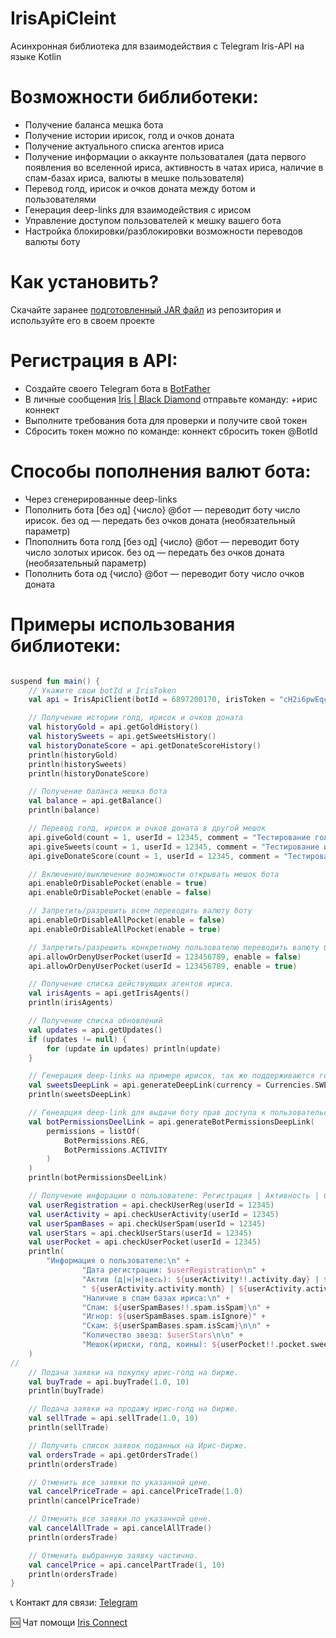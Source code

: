 # IrisApiCleint

Асинхронная библиотека для взаимодействия с Telegram Iris-API на языке Kotlin

# Возможности библиботеки:
  - Получение баланса мешка бота
  - Получение истории ирисок, голд и очков доната
  - Получение актуального списка агентов ириса
  - Получение информации о аккаунте пользоваталея (дата первого появления во вселенной ириса, активность в чатах ириса, наличие в спам-базах ириса, валюты в мешке пользователя)
  - Перевод голд, ирисок и очков доната между ботом и пользователями
  - Генерация deep-links для взаимодействия с ирисом 
  - Управление доступом пользователей к мешку вашего бота
  - Настройка блокировки/разблокировки возможности переводов валюты боту 
  
    
# Как установить?  
Скачайте заранее [подготовленный JAR файл](https://github.com/gausvanya/IrisClientAPI/releases) из репозитория и используйте его в своем проекте  

# Регистрация в API:  
 - Создайте своего Telegram бота в [BotFather](https://t.me/BotFather)
 - В личные сообщения [Iris | Black Diamond](https://t.me/iris_black_bot) отправьте команду: +ирис коннект
 - Выполните требования бота для проверки и получите свой токен
 - Сбросить токен можно по команде: коннект сбросить токен @BotId


# Способы пополнения валют бота:
 - Через сгенерированные deep-links
 - Пополнить бота [без од] {число} @бот — переводит боту число ирисок.  без од —  передать без очков доната (необязательный параметр)
 - Ппополнить бота голд [без од] {число} @бот — переводит боту число золотых ирисок.  без од —  передать без очков доната (необязательный параметр)
 - Пополнить бота од {число} @бот — переводит боту число очков доната
  
# Примеры использования библиотеки:
```kotlin

suspend fun main() {
    // Укажите свои botId и IrisToken
    val api = IrisApiClient(botId = 6897200170, irisToken = "cH2i6pwEqcpDWmSaEOrEaUWjfqda52Lj")

    // Получение истории голд, ирисок и очков доната
    val historyGold = api.getGoldHistory()
    val historySweets = api.getSweetsHistory()
    val historyDonateScore = api.getDonateScoreHistory()
    println(historyGold)
    println(historySweets)
    println(historyDonateScore)

    // Получение баланса мешка бота
    val balance = api.getBalance()
    println(balance)

    // Перевод голд, ирисок и очков доната в другой мешок
    api.giveGold(count = 1, userId = 12345, comment = "Тестирование голд")
    api.giveSweets(count = 1, userId = 12345, comment = "Тестирование ирисок")
    api.giveDonateScore(count = 1, userId = 12345, comment = "Тестирование очков доната")

    // Включение/выключение возможности открывать мешок бота
    api.enableOrDisablePocket(enable = true)
    api.enableOrDisablePocket(enable = false)

    // Запретить/разрешить всем переводить валюту боту
    api.enableOrDisableAllPocket(enable = false)
    api.enableOrDisableAllPocket(enable = true)

    // Запретить/разрешить конкретному пользователю переводить валюту боту
    api.allowOrDenyUserPocket(userId = 123456789, enable = false)
    api.allowOrDenyUserPocket(userId = 123456789, enable = true)

    // Получение списка действующих агентов ириса.
    val irisAgents = api.getIrisAgents()
    println(irisAgents)

    // Получение списка обновлений
    val updates = api.getUpdates()
    if (updates != null) {
        for (update in updates) println(update)
    }

    // Генерация deep-links на примере ирисок, так же поддерживаются голд и очки доната
    val sweetsDeepLink = api.generateDeepLink(currency = Currencies.SWEETS, count = 1, comment = "тест_ирисок")
    println(sweetsDeepLink)

    // Генеарция deep-link для выдачи боту прав доступа к пользовательским данным ириса
    val botPermissionsDeelLink = api.generateBotPermissionsDeepLink(
        permissions = listOf(
            BotPermissions.REG,
            BotPermissions.ACTIVITY
        )
    )
    println(botPermissionsDeelLink)

    // Получение инфорации о пользователе: Регистрация | Активность | Спам-Базы |
    val userRegistration = api.checkUserReg(userId = 12345)
    val userActivity = api.checkUserActivity(userId = 12345)
    val userSpamBases = api.checkUserSpam(userId = 12345)
    val userStars = api.checkUserStars(userId = 12345)
    val userPocket = api.checkUserPocket(userId = 12345)
    println(
        "Информация о пользователе:\n" +
                "Дата регистрации: $userRegistration\n" +
                "Актив (д|н|м|весь): ${userActivity!!.activity.day} | ${userActivity.activity.week} |" +
                " ${userActivity.activity.month} | ${userActivity.activity.total}\n\n" +
                "Наличие в спам базах ириса:\n" +
                "Спам: ${userSpamBases!!.spam.isSpam}\n" +
                "Игнор: ${userSpamBases.spam.isIgnore}" +
                "Скам: ${userSpamBases.spam.isScam}\n\n" +
                "Количество звезд: $userStars\n\n" +
                "Мешок(ириски, голд, коины): ${userPocket!!.pocket.sweets} | ${userPocket.pocket.gold} | ${userPocket.pocket.coins}"
    )
//
    // Подача заявки на покупку ирис-голд на бирже.
    val buyTrade = api.buyTrade(1.0, 10)
    println(buyTrade)

    // Подача заявки на продажу ирис-голд на бирже.
    val sellTrade = api.sellTrade(1.0, 10)
    println(sellTrade)

    // Получить список заявок поданных на Ирис-бирже.
    val ordersTrade = api.getOrdersTrade()
    println(ordersTrade)

    // Отменить все заявки по указанной цене.
    val cancelPriceTrade = api.cancelPriceTrade(1.0)
    println(cancelPriceTrade)

    // Отменить все заявки по указанной цене.
    val cancelAllTrade = api.cancelAllTrade()
    println(ordersTrade)

    // Отменить выбранную заявку частично.
    val cancelPrice = api.cancelPartTrade(1, 10)
    println(ordersTrade)
}
```
  
📞 Контакт для связи: [Telegram](https://t.me/gausvanya)  
  
🆘 Чат помощи [Iris Connect](https://t.me/+AweQAYgm5hwyNjky)
